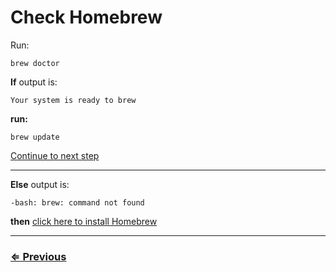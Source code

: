 #  Check Homebrew

Run:

`brew doctor`

**If** output is: 
```
Your system is ready to brew
``` 
**run:**

`brew update` 

 [Continue to next step](../tree/tree.md)

 ---

**Else** output is: 
```
-bash: brew: command not found
```
 
 **then** [click here to install Homebrew](../homebrew/homebrew.md)

---
### [⇐ Previous](../git/git-prompt.md)